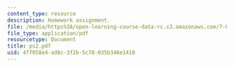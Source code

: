 ```yaml
---
content_type: resource
description: Homework assignment.
file: /media/https%3A/open-learning-course-data-rc.s3.amazonaws.com/7-012-introduction-to-biology-fall-2004/4ff058e4ad8c3f2b5c78035b346e1410_ps2.pdf
file_type: application/pdf
resourcetype: Document
title: ps2.pdf
uid: 4ff058e4-ad8c-3f2b-5c78-035b346e1410
---
```

